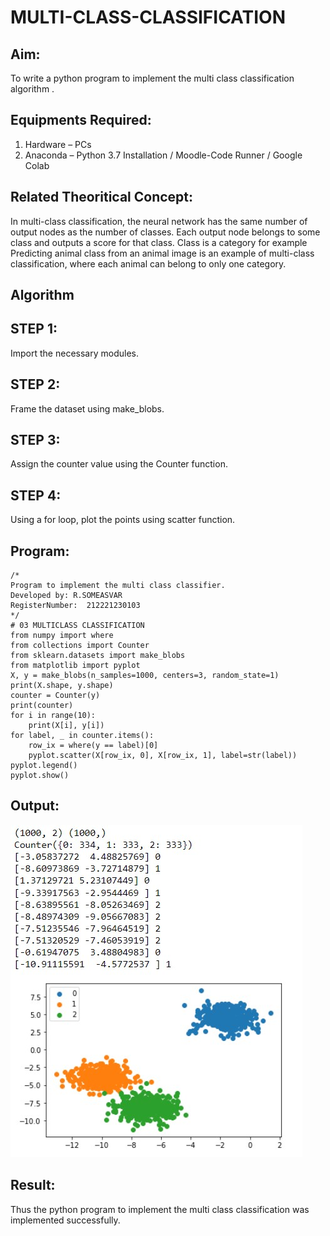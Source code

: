 # MULTI-CLASS-CLASSIFICATION
## Aim:
To write a python program to implement the multi class classification algorithm .

## Equipments Required:
1. Hardware – PCs
2. Anaconda – Python 3.7 Installation / Moodle-Code Runner / Google Colab

## Related Theoritical Concept:
In multi-class classification, the neural network has the same number of output nodes as the number of classes. Each output node belongs to some class and outputs a score for that class. Class is a category for example Predicting animal class from an animal image is an example of multi-class classification, where each animal can belong to only one category.



## Algorithm
## STEP 1:
Import the necessary modules.
## STEP 2:
Frame the dataset using make_blobs.
## STEP 3:
Assign the counter value using the Counter function.
## STEP 4:
Using a for loop, plot the points using scatter function.

## Program:
```
/*
Program to implement the multi class classifier.
Developed by: R.SOMEASVAR
RegisterNumber:  212221230103
*/
# 03 MULTICLASS CLASSIFICATION
from numpy import where
from collections import Counter
from sklearn.datasets import make_blobs
from matplotlib import pyplot
X, y = make_blobs(n_samples=1000, centers=3, random_state=1)
print(X.shape, y.shape)
counter = Counter(y)
print(counter)
for i in range(10):
    print(X[i], y[i])
for label, _ in counter.items():
	row_ix = where(y == label)[0]
	pyplot.scatter(X[row_ix, 0], X[row_ix, 1], label=str(label))
pyplot.legend()
pyplot.show()

```

## Output:
![multi class classification plot](1.jpg)


## Result:
Thus the python program to implement the multi class classification was implemented successfully.
